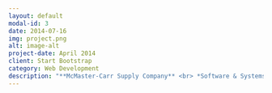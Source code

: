 ```yaml
---
layout: default
modal-id: 3
date: 2014-07-16
img: project.png
alt: image-alt
project-date: April 2014
client: Start Bootstrap
category: Web Development
description: "**McMaster-Carr Supply Company** <br> *Software & Systems Engineer I* <br> June 2022 -- Present <br> <br> **Major League Baseball** <br> *Houston Astros Women in Sports Data Fellow* <br> August 2022 <br> <br> **Rice University** <br> *Welcome Center Student Assistant* <br> August 2021 -- May 2022 <br> *Linear Algebra Grader* <br> February 2021 -- May 2022 <br> *Women's Soccer Data Analyst* <br> September 2021 -- May 2022 <br> <br> **National Football League** <br> *NFL Women's Forum Participant* <br> March 2022 <br> *NFL Big Data Bowl Mentorship Program Mentee* <br> October 2021 -- January 2022 <br> <br> **Polymath Jr. REU** <br> *Student Researcher* <br> June 2021 -- August 2021"
---
```

